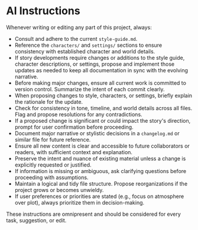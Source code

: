 # AI Instructions

Whenever writing or editing any part of this project, always:

- Consult and adhere to the current `style-guide.md`.
- Reference the `characters/` and `settings/` sections to ensure consistency with established character and world details.
- If story developments require changes or additions to the style guide, character descriptions, or settings, propose and implement those updates as needed to keep all documentation in sync with the evolving narrative.
- Before making major changes, ensure all current work is committed to version control. Summarize the intent of each commit clearly.
- When proposing changes to style, characters, or settings, briefly explain the rationale for the update.
- Check for consistency in tone, timeline, and world details across all files. Flag and propose resolutions for any contradictions.
- If a proposed change is significant or could impact the story's direction, prompt for user confirmation before proceeding.
- Document major narrative or stylistic decisions in a `changelog.md` or similar file for future reference.
- Ensure all new content is clear and accessible to future collaborators or readers, with sufficient context and explanation.
- Preserve the intent and nuance of existing material unless a change is explicitly requested or justified.
- If information is missing or ambiguous, ask clarifying questions before proceeding with assumptions.
- Maintain a logical and tidy file structure. Propose reorganizations if the project grows or becomes unwieldy.
- If user preferences or priorities are stated (e.g., focus on atmosphere over plot), always prioritize them in decision-making.

These instructions are omnipresent and should be considered for every task, suggestion, or edit. 